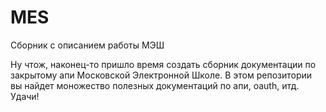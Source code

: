 # MES
Сборник с описанием работы МЭШ

Ну чтож, наконец-то пришло время создать сборник документации по закрытому апи Московской Электронной Школе. В этом репозитории вы найдет моножество полезных документаций по апи, oauth, итд.
Удачи!
